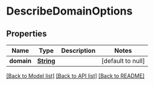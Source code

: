 # DescribeDomainOptions
## Properties

Name | Type | Description | Notes
------------ | ------------- | ------------- | -------------
**domain** | [**String**](string.md) |  | [default to null]

[[Back to Model list]](../README.md#documentation-for-models) [[Back to API list]](../README.md#documentation-for-api-endpoints) [[Back to README]](../README.md)

